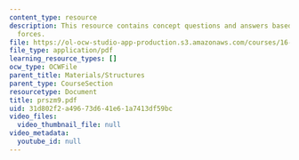 ```yaml
---
content_type: resource
description: This resource contains concept questions and answers based on reaction
  forces.
file: https://ol-ocw-studio-app-production.s3.amazonaws.com/courses/16-01-unified-engineering-i-ii-iii-iv-fall-2005-spring-2006/31d802f2a49673d641e61a7413df59bc_prszm9.pdf
file_type: application/pdf
learning_resource_types: []
ocw_type: OCWFile
parent_title: Materials/Structures
parent_type: CourseSection
resourcetype: Document
title: prszm9.pdf
uid: 31d802f2-a496-73d6-41e6-1a7413df59bc
video_files:
  video_thumbnail_file: null
video_metadata:
  youtube_id: null
---
```

